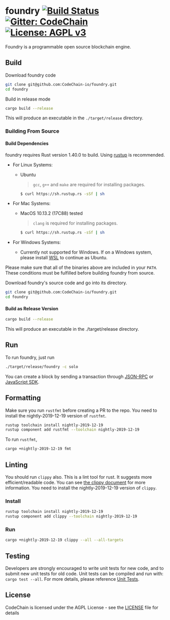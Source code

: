 foundry [![Build Status](https://travis-ci.com/CodeChain-io/foundry.svg?branch=master)](https://travis-ci.com/CodeChain-io/foundry) [![Gitter: CodeChain](https://img.shields.io/badge/gitter-codechain-4AB495.svg)](https://gitter.im/CodeChain-io/codechain) [![License: AGPL v3](https://img.shields.io/badge/License-AGPL%20v3-blue.svg)](https://www.gnu.org/licenses/agpl-3.0)
==============

Foundry is a programmable open source blockchain engine.

## Build

Download foundry code

```sh
git clone git@github.com:CodeChain-io/foundry.git
cd foundry
```

Build in release mode

```sh
cargo build --release
```

This will produce an executable in the `./target/release` directory.

### Building From Source

#### Build Dependencies
foundry requires Rust version 1.40.0 to build. Using [rustup](https://rustup.rs/ "rustup URL") is recommended.

- For Linux Systems:
  - Ubuntu

    > `gcc`, `g++` and `make` are required for installing packages.
    ```sh
    $ curl https://sh.rustup.rs -sSf | sh
    ```
        

- For Mac Systems:
  - MacOS 10.13.2 (17C88) tested
    > `clang` is required for installing packages.

    ```sh
    $ curl https://sh.rustup.rs -sSf | sh
    ```
        

- For Windows Systems:
  - Currently not supported for Windows. If on a Windows system, please install [WSL](https://docs.microsoft.com/en-us/windows/wsl/install-win10) to continue as Ubuntu.

Please make sure that all of the binaries above are included in your `PATH`. These conditions must be fulfilled before building foundry from source.


Download foundry's source code and go into its directory.
```sh
git clone git@github.com:CodeChain-io/foundry.git
cd foundry
```

#### Build as Release Version
```sh
cargo build --release
```

This will produce an executable in the ./target/release directory.

## Run

To run foundry, just run

```sh
./target/release/foundry -c solo
```
You can create a block by sending a transaction through [JSON-RPC](https://github.com/CodeChain-io/foundry/blob/master/spec/JSON-RPC.md) or [JavaScript SDK](https://api.codechain.io/).

## Formatting

Make sure you run `rustfmt` before creating a PR to the repo. You need to install the nightly-2019-12-19 version of `rustfmt`.

```sh
rustup toolchain install nightly-2019-12-19
rustup component add rustfmt --toolchain nightly-2019-12-19
```

To run `rustfmt`,

```sh
cargo +nightly-2019-12-19 fmt
```

## Linting

You should run `clippy` also. This is a lint tool for rust. It suggests more efficient/readable code.
You can see [the clippy document](https://rust-lang.github.io/rust-clippy/master/index.html) for more information.
You need to install the nightly-2019-12-19 version of `clippy`.

### Install
```sh
rustup toolchain install nightly-2019-12-19
rustup component add clippy --toolchain nightly-2019-12-19
```

### Run

```sh
cargo +nightly-2019-12-19 clippy --all --all-targets
```

## Testing

Developers are strongly encouraged to write unit tests for new code, and to submit new unit tests for old code. Unit tests can be compiled and run with: `cargo test --all`. For more details, please reference [Unit Tests](https://github.com/CodeChain-io/codechain/wiki/Unit-Tests).

## License
CodeChain is licensed under the AGPL License - see the [LICENSE](https://github.com/CodeChain-io/foundry/blob/master/LICENSE) file for details
